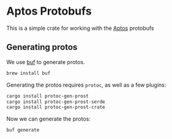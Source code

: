 # Aptos Protobufs

This is a simple crate for working with the [Aptos](https://aptos.org) protobufs


## Generating protos
We use [buf](https://docs.buf.build/introduction) to generate protos.

```bash
brew install buf
```

Generating the protos requires `protoc`, as well as a few plugins:
```bash
cargo install protoc-gen-prost
cargo install protoc-gen-prost-serde
cargo install protoc-gen-prost-crate
```

Now we can generate the protos:
```bash
buf generate
```